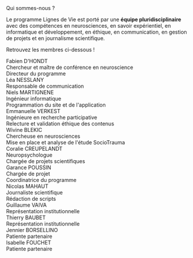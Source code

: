 <div class="banner">
    <div class="title">Qui sommes-nous ?</div>
    <div class="intro">
        <p>Le programme Lignes de Vie est porté par une <b>équipe pluridisciplinaire</b> avec des compétences en neurosciences, en savoir expérientiel, en informatique et développement, en éthique, en communication, en gestion de projets et en journalisme scientifique.
        <p>Retrouvez les membres ci-dessous !
    </div>
</div>

<div class="team">
    <div>
        <div class="name">Fabien D'HONDT</div>
        <img src="{{ ASSET ../assets/team/male.webp }}" alt="" />
        <div class="mission">Chercheur et maître de conférence en neuroscience</div>
        <div class="mission">Directeur du programme</div>
    </div>
    <div>
        <div class="name">Léa NESSLANY</div>
        <img src="{{ ASSET ../assets/team/female.webp }}" alt="" />
        <div class="mission">Responsable de communication</div>
    </div>
    <div>
        <div class="name">Niels MARTIGNENE</div>
        <img src="{{ ASSET ../assets/team/niels_martignene.jpg }}" alt="" />
        <div class="mission">Ingénieur informatique</div>
        <div class="mission">Programmation du site et de l'application</div>
    </div>
    <div>
        <div class="name">Emmanuelle VERKEST</div>
        <img src="{{ ASSET ../assets/team/female.webp }}" alt="" />
        <div class="mission">Ingénieure en recherche participative</div>
        <div class="mission">Relecture et validation éthique des contenus</div>
    </div>
</div>

<div class="team">
    <div>
        <div class="name">Wivine BLEKIC</div>
        <img src="{{ ASSET ../assets/team/female.webp }}" alt="" />
        <div class="mission">Chercheuse en neurosciences</div>
        <div class="mission">Mise en place et analyse de l'étude SocioTrauma</div>
    </div>
    <div>
        <div class="name">Coralie CREUPELANDT</div>
        <img src="{{ ASSET ../assets/team/female.webp }}" alt="" />
        <div class="mission">Neuropsychologue</div>
        <div class="mission">Chargée de projets scientifiques</div>
    </div>
    <div>
        <div class="name">Garance POUSSIN</div>
        <img src="{{ ASSET ../assets/team/female.webp }}" alt="" />
        <div class="mission">Chargée de projet</div>
        <div class="mission">Coordinatrice du programme</div>
    </div>
    <div>
        <div class="name">Nicolas MAHAUT</div>
        <img src="{{ ASSET ../assets/team/male.webp }}" alt="" />
        <div class="mission">Journaliste scientifique</div>
        <div class="mission">Rédaction de scripts</div>
    </div>
</div>

<div class="team">
    <div>
        <div class="name">Guillaume VAIVA</div>
        <img src="{{ ASSET ../assets/team/male.webp }}" alt="" />
        <div class="mission">Représentation institutionnelle</div>
    </div>
    <div>
        <div class="name">Thierry BAUBET</div>
        <img src="{{ ASSET ../assets/team/male.webp }}" alt="" />
        <div class="mission">Représentation institutionnelle</div>
    </div>
    <div>
        <div class="name">Jennier BORSELLINO</div>
        <img src="{{ ASSET ../assets/team/female.webp }}" alt="" />
        <div class="mission">Patiente partenaire</div>
    </div>
    <div>
        <div class="name">Isabelle FOUCHET</div>
        <img src="{{ ASSET ../assets/team/female.webp }}" alt="" />
        <div class="mission">Patiente partenaire</div>
    </div>
</div>
